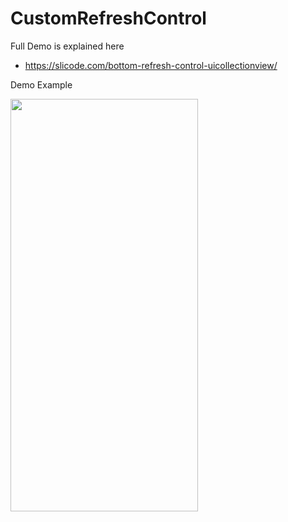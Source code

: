 # CustomRefreshControl

Full Demo is explained here

  - https://slicode.com/bottom-refresh-control-uicollectionview/
  
  
  Demo Example
  
  
 <img src="https://slicode.com/wp-content/uploads/2017/03/CollectionViewBottonRefresh.gif" width="300" height="660">
